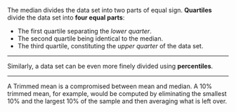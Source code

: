 The median divides the data set into two parts of equal sign.
**Quartiles** divide the data set into **four equal parts**:
- The first quartile separating the *lower quarter*.
- The second quartile being identical to the median.
- The third quartile, constituting the *upper quarter* of the data set.

---
Similarly, a data set can be even more finely divided using **percentiles**.

---
A Trimmed mean is a compromised between mean and median. A 10% trimmed mean, for example, would be computed by eliminating the smallest 10% and the largest 10% of the sample and then averaging what is left over.